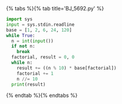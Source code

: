 {% tabs %}{% tab title='BJ_5692.py' %}

```py
import sys
input = sys.stdin.readline
base = [1, 2, 6, 24, 120]
while True:
  n = int(input())
  if not n:
    break
  factorial, result = 0, 0
  while n:
    result += ((n % 10) * base[factorial])
    factorial += 1
    n //= 10
  print(result)
```

{% endtab %}{% endtabs %}
